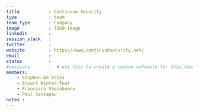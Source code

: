 ```yaml
---
title           : Continuum Security
type            : team
team_type       : Company
image           : TODO:Image
linkedin        :
session_slack   :
twitter         :
website         : https://www.continuumsecurity.net/
email           :
status          :
#sessions       :  # use this to create a custom schedule for this team
members:
    - Stephen De Vries 
    - Stuart Winter-Tear
    - Francisco Viejobueno
    - Paul Santapau
notes :
---
```

